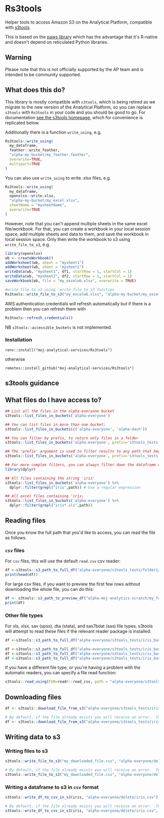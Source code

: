 # Rs3tools

Helper tools to access Amazon S3 on the Analytical Platform, compatible with 
[s3tools](https://github.com/moj-analytical-services/s3tools). 

This is based on 
the [paws library](https://paws-r.github.io/) which has the
advantage that it's R-native and doesn't depend on reticulated Python libraries.

## Warning
Please note that this is not officially supported by the AP team and is 
intended to be community supported.

## What does this do?
This library is mostly compatible with `s3tools`, which is being retired as we
migrate to the new version of the Analytical Platform, so you can replace 
`s3tools` with `Rs3tools` in your code and you should be good to go. For
documentation 
[see the s3tools homepage](https://github.com/moj-analytical-services/s3tools), which for convenience is replicated below.

Additionally there is a function `write_using`, e.g.
```R
Rs3tools::write_using(
  my_dataframe, 
  feather::write_feather, 
  "alpha-my-bucket/my_feather.feather",
  overwrite=TRUE,
  multipart=TRUE
)
```
You can also use `write_using` to write .xlsx files, e.g.
```R
Rs3tools::write_using(
  my_dataframe, 
  openxlsx::write.xlsx, 
  "alpha-my-bucket/my_excel.xlsx",
  sheetName = "mysheetName",
  overwrite=TRUE
)
```
However, note that you can't append multiple sheets in the same excel file/workbook.
For that, you can create a workbook in your local session space, add multiple sheets
and data to them, and save the workbook in local session space. Only then write the 
workbook to s3 using `write_file_to_s3`, e.g.
```R
library(openxlsx)
wb <- createWorkbook()
addWorksheet(wb, sheet = "mysheet1") 
addWorksheet(wb, sheet = "mysheet2")
writeData(wb, "mysheet1", df1, startRow = 1, startCol = 1)
writeData(wb, "mysheet2", df2, startRow = 1, startCol = 1)
saveWorkbook(wb, file = "my_excelwb.xlsx", overwrite = TRUE)

#write file to s3 using `write_file_to_s3`function
Rs3tools::write_file_to_s3("my_excelwb.xlsx", "alpha-my-bucket/my_excelwb.xlsx", overwrite=TRUE)
```

AWS authentication credentials will refresh automatically but if there is a problem
then you can refresh them with
```R
Rs3tools::refresh_credentials()
```
NB `s3tools::accessible_buckets` is not implemented.

### Installation
```
renv::install("moj-analytical-services/Rs3tools")
```
otherwise
```
remotes::install_github("moj-analytical-services/Rs3tools")
```

## s3tools guidance

What files do I have access to?
-------------------------------

``` r
## List all the files in the alpha-everyone bucket
s3tools::list_files_in_buckets('alpha-everyone')

## You can list files in more than one bucket:
s3tools::list_files_in_buckets(c('alpha-everyone', 'alpha-dash'))

## You can filter by prefix, to return only files in a folder
s3tools::list_files_in_buckets('alpha-everyone', prefix='s3tools_tests')

## The 'prefix' argument is used to filter results to any path that begins with the prefix. 
s3tools::list_files_in_buckets('alpha-everyone', prefix='s3tools_tests', path_only = TRUE)

## For more complex filters, you can always filter down the dataframe using standard R code:
library(dplyr)

## All files containing the string 'iris'
s3tools::list_files_in_buckets('alpha-everyone') %>% 
  dplyr::filter(grepl("iris",path)) # Use a regular expression

## All excel files containing 'iris;
s3tools::list_files_in_buckets('alpha-everyone') %>% 
  dplyr::filter(grepl("iris*.xls",path)) 
```

Reading files
-------------

Once you know the full path that you'd like to access, you can read the file as follows.

### `csv` files

For `csv` files, this will use the default `read.csv` csv reader:

``` r
df <-s3tools::s3_path_to_full_df("alpha-everyone/s3tools_tests/folder1/iris_folder1_1.csv")
print(head(df))
```

For large csv files, if you want to preview the first few rows without downloading the whole file, you can do this:

``` r
df <- s3tools::s3_path_to_preview_df("alpha-moj-analytics-scratch/my_folder/10mb_random.csv")
print(df)
```

### Other file types

For xls, xlsx, sav (spss), dta (stata), and sas7bdat (sas) file types, s3tools will attempt to read these files if the relevant reader package is installed:

``` r
df <-s3tools::s3_path_to_full_df("alpha-everyone/s3tools_tests/iris_base.xlsx")  # Uses readxl if installed, otherwise errors

df <-s3tools::s3_path_to_full_df("alpha-everyone/s3tools_tests/iris_base.sav")  # Uses haven if installed, otherwise errors
df <-s3tools::s3_path_to_full_df("alpha-everyone/s3tools_tests/iris_base.dta")  # Uses haven if installed, otherwise errors
df <-s3tools::s3_path_to_full_df("alpha-everyone/s3tools_tests/iris_base.sas7bdat")  # Uses haven if installed, otherwise errors
```

If you have a different file type, or you're having a problem with the automatic readers, you can specify a file read function:

``` r
s3tools::read_using(FUN=readr::read_csv, path = "alpha-everyone/s3tools_tests/iris_base.csv")
```


Downloading files
-----------------

``` r
df <- s3tools::download_file_from_s3("alpha-everyone/s3tools_tests/iris_base.csv", "my_downloaded_file.csv")

# By default, if the file already exists you will receive an error.  To override:
df <- s3tools::download_file_from_s3("alpha-everyone/s3tools_tests/iris_base.csv", "my_downloaded_file.csv", overwrite =TRUE)
```

Writing data to s3
------------------

### Writing files to s3

``` r
s3tools::write_file_to_s3("my_downloaded_file.csv", "alpha-everyone/delete/my_downloaded_file.csv")

# By default, if the file already exists you will receive an error.  To override:
s3tools::write_file_to_s3("my_downloaded_file.csv", "alpha-everyone/delete/my_downloaded_file.csv", overwrite =TRUE)
```

### Writing a dataframe to s3 in `csv` format

``` r
s3tools::write_df_to_csv_in_s3(iris, "alpha-everyone/delete/iris.csv")

# By default, if the file already exists you will receive an error.  To override:
s3tools::write_df_to_csv_in_s3(iris, "alpha-everyone/delete/iris.csv", overwrite =TRUE)
```
